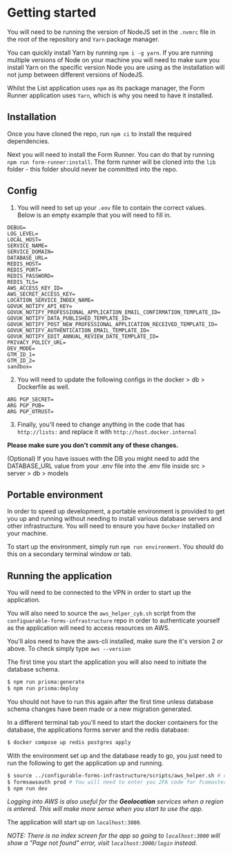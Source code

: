 # Getting started

You will need to be running the version of NodeJS set in the `.nvmrc` file in the root of the repository and `Yarn` package manager.

You can quickly install Yarn by running `npm i -g yarn`. If you are running multiple versions of Node on your machine you will need to make sure you install Yarn on the specific version Node you are using as the installation will not jump between different versions of NodeJS.

Whilst the List application uses `npm` as its package manager, the Form Runner application uses `Yarn`, which is why you need to have it installed.

## Installation

Once you have cloned the repo, run `npm ci` to install the required dependencies.

Next you will need to install the Form Runner. You can do that by running `npm run form-runner:install`. The form runner will be cloned into the `lib` folder - this folder should never be committed into the repo.

## Config

1. You will need to set up your `.env` file to contain the correct values. Below is an empty example that you will need to fill in.

```
DEBUG=
LOG_LEVEL=
LOCAL_HOST=
SERVICE_NAME=
SERVICE_DOMAIN=
DATABASE_URL=
REDIS_HOST=
REDIS_PORT=
REDIS_PASSWORD=
REDIS_TLS=
AWS_ACCESS_KEY_ID=
AWS_SECRET_ACCESS_KEY=
LOCATION_SERVICE_INDEX_NAME=
GOVUK_NOTIFY_API_KEY=
GOVUK_NOTIFY_PROFESSIONAL_APPLICATION_EMAIL_CONFIRMATION_TEMPLATE_ID=
GOVUK_NOTIFY_DATA_PUBLISHED_TEMPLATE_ID=
GOVUK_NOTIFY_POST_NEW_PROFESSIONAL_APPLICATION_RECEIVED_TEMPLATE_ID=
GOVUK_NOTIFY_AUTHENTICATION_EMAIL_TEMPLATE_ID=
GOVUK_NOTIFY_EDIT_ANNUAL_REVIEW_DATE_TEMPLATE_ID=
PRIVACY_POLICY_URL=
DEV_MODE=
GTM_ID_1=
GTM_ID_2=
sandbox=
```

2. You will need to update the following configs in the docker > db > Dockerfile as well.

```
ARG PGP_SECRET=
ARG PGP_PUB=
ARG PGP_OTRUST=
```

3. Finally, you'll need to change anything in the code that has `http://lists:` and replace it with `http://host.docker.internal`

**Please make sure you don't commit any of these changes.**

(Optional) If you have issues with the DB you might need to add the DATABASE_URL value from your .env file into the .env file inside src > server > db > models

## Portable environment

In order to speed up development, a portable environment is provided to get you up and running without needing to install various database servers and other infrastructure. You will need to ensure you have `Docker` installed on your machine.

To start up the environment, simply run `npm run environment`. You should do this on a secondary terminal window or tab.

## Running the application

You will need to be connected to the VPN in order to start up the application.

You will also need to source the `aws_helper_cyb.sh` script from the `configuarable-forms-infrastructure` repo in order to authenticate yourself as the application will need to access resources on AWS.

You'll alos need to have the aws-cli installed, make sure the it's version 2 or above. To check simply type `aws --version`

The first time you start the application you will also need to initiate the database schema.

```bash
$ npm run prisma:generate
$ npm run prisma:deploy
```

You should not have to run this again after the first time unless database schema changes have been made or a new migration generated.

In a different terminal tab you'll need to start the docker containers for the database, the applications forms server and the redis database:

```bash
$ docker compose up redis postgres apply
```

With the environment set up and the database ready to go, you just need to run the following to get the application up and running.

```bash
$ source ../configurable-forms-infrastructure/scripts/aws_helper.sh # or source aws_helper.sh
$ formsawsauth prod # You will need to enter you 2FA code for fcomaster
$ npm run dev
```

_Logging into AWS is also useful for the **Geolocation** services when a region is entered. This will make more sense when you start to use the app._

The application will start up on `localhost:3000`.

_NOTE: There is no index screen for the app so going to `localhost:3000` will show a "Page not found" error, visit `localhost:3000/login` instead._
